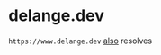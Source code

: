 # delange.dev

`https://www.delange.dev` [also](https://stackoverflow.com/a/58672792/5511061) resolves
